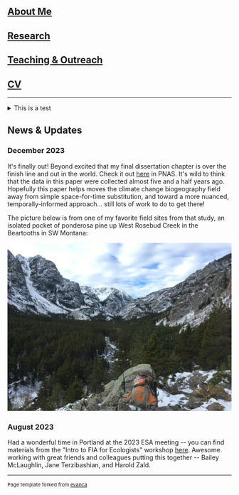 ## [About Me](/pages/background)
## [Research](/pages/research)
## [Teaching & Outreach](/pages/teaching)
## [CV](/pdf/dperret_cv.pdf)

---

<details>

<summary> This is a test </summary>

# big header

This is a test. *This is a test*. **This is a test**.

</details>


## News & Updates

### December 2023

It's finally out! Beyond excited that my final dissertation chapter is over the finish line and out in the world. Check it out [here](https://www.pnas.org/doi/10.1073/pnas.2304404120) in PNAS. It's wild to think that the data in this paper were collected almost five and a half years ago. Hopefully this paper helps moves the climate change biogeography field away from simple space-for-time substitution, and toward a more nuanced, temporally-informed approach... still lots of work to do to get there!

The picture below is from one of my favorite field sites from that study, an isolated pocket of ponderosa pine up West Rosebud Creek in the Beartooths in SW Montana:

<img src="/images/IMG_4311.JPG?raw=true"/>


### August 2023

Had a wonderful time in Portland at the 2023 ESA meeting -- you can find materials from the "Intro to FIA for Ecologists" workshop [here](https://github.com/daniel-perret/FIA-workshop-ESA2023). Awesome working with great friends and colleagues putting this together -- Bailey McLaughlin, Jane Terzibashian, and Harold Zald.

---
<p style="font-size:11px">Page template forked from <a href="https://github.com/evanca/quick-portfolio">evanca</a></p>
<!-- Remove above link if you don't want to attibute -->
